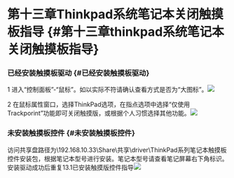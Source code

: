 # 第十三章Thinkpad系统笔记本关闭触摸板指导 {#第十三章thinkpad系统笔记本关闭触摸板指导}

### 已经安装触摸板驱动 {#已经安装触摸板驱动}

1 进入“控制面板”-“鼠标”。如以实际不符请确认查看方式是否为“大图标”。![](https://ws3.sinaimg.cn/large/006tKfTcly1fj2zit1ykgj31c20mxq8r.jpg)

2 在鼠标属性窗口，选择ThinkPad选项，在指点选项中选择“仅使用Trackporint”功能即可关闭触摸版，或根据个人习惯选择其他功能。![](https://ws3.sinaimg.cn/large/006tKfTcly1fj2zkbgazij31c20ykq9t.jpg)

### 未安装触摸板控件 {#未安装触摸板控件}

访问共享盘路径为\192.168.10.33\Share\共享\driver\ThinkPad系列笔记本触摸板控件安装包，根据笔记本型号进行安装。笔记本型号请查看笔记屏幕右下角标识。安装驱动成功后重复13.1已安装触摸版控件指导![](https://ws4.sinaimg.cn/large/006tKfTcly1fj2zkq72fmj31c212xgro.jpg)

